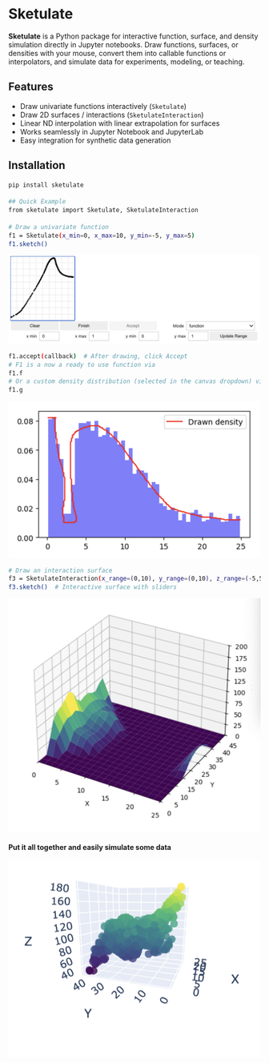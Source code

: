 # Sketulate

**Sketulate** is a Python package for interactive function, surface, and density simulation directly in Jupyter notebooks. Draw functions, surfaces, or densities with your mouse, convert them into callable functions or interpolators, and simulate data for experiments, modeling, or teaching.

## Features

- Draw univariate functions interactively (`Sketulate`)  
- Draw 2D surfaces / interactions (`SketulateInteraction`)  
- Linear ND interpolation with linear extrapolation for surfaces  
- Works seamlessly in Jupyter Notebook and JupyterLab  
- Easy integration for synthetic data generation  

## Installation

```bash
pip install sketulate

## Quick Example
from sketulate import Sketulate, SketulateInteraction

# Draw a univariate function
f1 = Sketulate(x_min=0, x_max=10, y_min=-5, y_max=5)
f1.sketch()
```


![Sketch a Function](examples/images/draw_a_function.png)

``` bash
f1.accept(callback)  # After drawing, click Accept
# F1 is a now a ready to use function via
f1.f
# Or a custom density distribution (selected in the canvas dropdown) via
f1.g
```
![Sketch a Density](examples/images/draw_a_density.png)

``` bash
# Draw an interaction surface
f3 = SketulateInteraction(x_range=(0,10), y_range=(0,10), z_range=(-5,5), grid_size=5)
f3.sketch()  # Interactive surface with sliders
```

![Sketch Interaction Surface via Sliders](examples/images/interaction_surfaces.png)

#### Put it all together and easily simulate some data
![Sketch a Function](examples/images/simulate_data.png)

